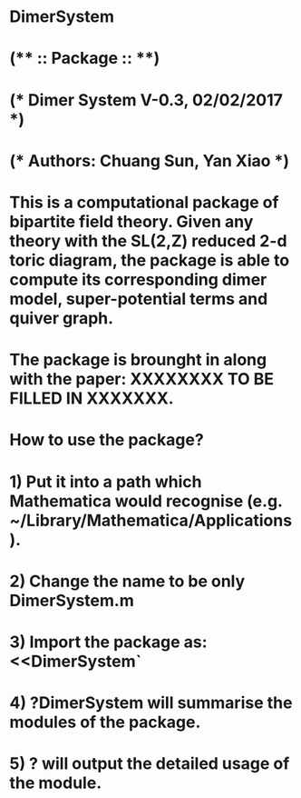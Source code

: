 # DimerSystem

# (** :: Package :: **)
# (* Dimer System V-0.3, 02/02/2017 *)
# (* Authors: Chuang Sun, Yan Xiao *)

# This is a computational package of bipartite field theory. Given any theory with the SL(2,Z) reduced 2-d toric diagram, the package is able to compute its corresponding dimer model, super-potential terms and quiver graph. 
# The package is brounght in along with the paper: XXXXXXXX TO BE FILLED IN XXXXXXX.

# How to use the package? 
# 1) Put it into a path which Mathematica would recognise (e.g. ~/Library/Mathematica/Applications).
# 2) Change the name to be only DimerSystem.m
# 3) Import the package as: <<DimerSystem`
# 4) ?DimerSystem will summarise the modules of the package.
# 5) ?<NameOfModule> will output the detailed usage of the module.
